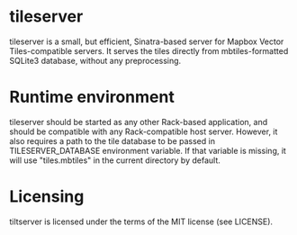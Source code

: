 # tileserver

tileserver is a small, but efficient, Sinatra-based server for Mapbox Vector
Tiles-compatible servers. It serves the tiles directly from mbtiles-formatted 
SQLite3 database, without any preprocessing.

# Runtime environment

tileserver should be started as any other Rack-based application, and should be
compatible with any Rack-compatible host server. However, it also requires a
path to the tile database to be passed in TILESERVER_DATABASE environment
variable. If that variable is missing, it will use "tiles.mbtiles" in the
current directory by default.

# Licensing

tiltserver is licensed under the terms of the MIT license (see LICENSE).
